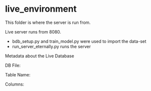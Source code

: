# live_environment
This folder is where the server is run from.

Live server runs from 8080.

- bdb_setup.py and train_model.py were used to import the data-set
- run_server_eternally.py runs the server

Metadata about the Live Database

DB File:	

Table Name:	

Columns:	
